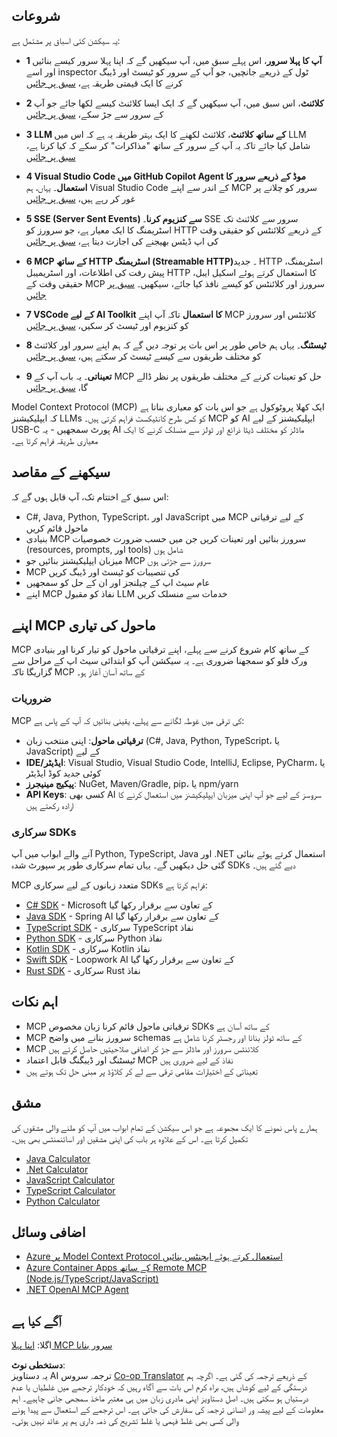 <!--
CO_OP_TRANSLATOR_METADATA:
{
  "original_hash": "97f1c99b5b12cf03d4b1be68b3636a4a",
  "translation_date": "2025-07-04T15:50:13+00:00",
  "source_file": "03-GettingStarted/README.md",
  "language_code": "ur"
}
-->
## شروعات  

یہ سیکشن کئی اسباق پر مشتمل ہے:

- **1 آپ کا پہلا سرور**، اس پہلے سبق میں، آپ سیکھیں گے کہ اپنا پہلا سرور کیسے بنائیں اور اسے inspector ٹول کے ذریعے جانچیں، جو آپ کے سرور کو ٹیسٹ اور ڈیبگ کرنے کا ایک قیمتی طریقہ ہے، [سبق پر جائیں](/03-GettingStarted/01-first-server/README.md)

- **2 کلائنٹ**، اس سبق میں، آپ سیکھیں گے کہ ایک ایسا کلائنٹ کیسے لکھا جائے جو آپ کے سرور سے جڑ سکے، [سبق پر جائیں](/03-GettingStarted/02-client/README.md)

- **3 LLM کے ساتھ کلائنٹ**، کلائنٹ لکھنے کا ایک بہتر طریقہ یہ ہے کہ اس میں LLM شامل کیا جائے تاکہ یہ آپ کے سرور کے ساتھ "مذاکرات" کر سکے کہ کیا کرنا ہے، [سبق پر جائیں](/03-GettingStarted/03-llm-client/README.md)

- **4 Visual Studio Code میں GitHub Copilot Agent موڈ کے ذریعے سرور کا استعمال**۔ یہاں، ہم Visual Studio Code کے اندر سے اپنے MCP سرور کو چلانے پر غور کر رہے ہیں، [سبق پر جائیں](/03-GettingStarted/04-vscode/README.md)

- **5 SSE (Server Sent Events) سے کنزیوم کرنا**۔ SSE سرور سے کلائنٹ تک اسٹریمنگ کا ایک معیار ہے، جو سرورز کو HTTP کے ذریعے کلائنٹس کو حقیقی وقت کی اپ ڈیٹس بھیجنے کی اجازت دیتا ہے، [سبق پر جائیں](/03-GettingStarted/05-sse-server/README.md)

- **6 MCP کے ساتھ HTTP اسٹریمنگ (Streamable HTTP)**۔ جدید HTTP اسٹریمنگ، پیش رفت کی اطلاعات، اور اسٹریمیبل HTTP کا استعمال کرتے ہوئے اسکیل ایبل، حقیقی وقت کے MCP سرورز اور کلائنٹس کو کیسے نافذ کیا جائے، سیکھیں۔ [سبق پر جائیں](/03-GettingStarted/06-http-streaming/README.md)

- **7 VSCode کے لیے AI Toolkit کا استعمال** تاکہ آپ اپنے MCP کلائنٹس اور سرورز کو کنزیوم اور ٹیسٹ کر سکیں، [سبق پر جائیں](/03-GettingStarted/07-aitk/README.md)

- **8 ٹیسٹنگ**۔ یہاں ہم خاص طور پر اس بات پر توجہ دیں گے کہ ہم اپنے سرور اور کلائنٹ کو مختلف طریقوں سے کیسے ٹیسٹ کر سکتے ہیں، [سبق پر جائیں](/03-GettingStarted/08-testing/README.md)

- **9 تعیناتی**۔ یہ باب آپ کے MCP حل کو تعینات کرنے کے مختلف طریقوں پر نظر ڈالے گا، [سبق پر جائیں](/03-GettingStarted/09-deployment/README.md)


Model Context Protocol (MCP) ایک کھلا پروٹوکول ہے جو اس بات کو معیاری بناتا ہے کہ ایپلیکیشنز LLMs کو کس طرح کانٹیکسٹ فراہم کرتی ہیں۔ MCP کو AI ایپلیکیشنز کے لیے USB-C پورٹ سمجھیں - یہ AI ماڈلز کو مختلف ڈیٹا ذرائع اور ٹولز سے منسلک کرنے کا ایک معیاری طریقہ فراہم کرتا ہے۔

## سیکھنے کے مقاصد

اس سبق کے اختتام تک، آپ قابل ہوں گے کہ:

- C#, Java, Python, TypeScript، اور JavaScript میں MCP کے لیے ترقیاتی ماحول قائم کریں
- بنیادی MCP سرورز بنائیں اور تعینات کریں جن میں حسب ضرورت خصوصیات (resources, prompts, اور tools) شامل ہوں
- میزبان ایپلیکیشنز بنائیں جو MCP سرورز سے جڑتی ہوں
- MCP کی تنصیبات کو ٹیسٹ اور ڈیبگ کریں
- عام سیٹ اپ کے چیلنجز اور ان کے حل کو سمجھیں
- اپنے MCP نفاذ کو مقبول LLM خدمات سے منسلک کریں

## اپنے MCP ماحول کی تیاری

MCP کے ساتھ کام شروع کرنے سے پہلے، اپنے ترقیاتی ماحول کو تیار کرنا اور بنیادی ورک فلو کو سمجھنا ضروری ہے۔ یہ سیکشن آپ کو ابتدائی سیٹ اپ کے مراحل سے گزاریگا تاکہ MCP کے ساتھ آسان آغاز ہو۔

### ضروریات

MCP کی ترقی میں غوطہ لگانے سے پہلے، یقینی بنائیں کہ آپ کے پاس ہے:

- **ترقیاتی ماحول**: اپنی منتخب زبان (C#, Java, Python, TypeScript، یا JavaScript) کے لیے
- **IDE/ایڈیٹر**: Visual Studio, Visual Studio Code, IntelliJ, Eclipse, PyCharm، یا کوئی جدید کوڈ ایڈیٹر
- **پیکیج مینیجرز**: NuGet, Maven/Gradle, pip، یا npm/yarn
- **API Keys**: کسی بھی AI سروسز کے لیے جو آپ اپنی میزبان ایپلیکیشنز میں استعمال کرنے کا ارادہ رکھتے ہیں


### سرکاری SDKs

آنے والے ابواب میں آپ Python, TypeScript, Java اور .NET استعمال کرتے ہوئے بنائی گئی حل دیکھیں گے۔ یہاں تمام سرکاری طور پر سپورٹ شدہ SDKs دیے گئے ہیں۔

MCP متعدد زبانوں کے لیے سرکاری SDKs فراہم کرتا ہے:
- [C# SDK](https://github.com/modelcontextprotocol/csharp-sdk) - Microsoft کے تعاون سے برقرار رکھا گیا
- [Java SDK](https://github.com/modelcontextprotocol/java-sdk) - Spring AI کے تعاون سے برقرار رکھا گیا
- [TypeScript SDK](https://github.com/modelcontextprotocol/typescript-sdk) - سرکاری TypeScript نفاذ
- [Python SDK](https://github.com/modelcontextprotocol/python-sdk) - سرکاری Python نفاذ
- [Kotlin SDK](https://github.com/modelcontextprotocol/kotlin-sdk) - سرکاری Kotlin نفاذ
- [Swift SDK](https://github.com/modelcontextprotocol/swift-sdk) - Loopwork AI کے تعاون سے برقرار رکھا گیا
- [Rust SDK](https://github.com/modelcontextprotocol/rust-sdk) - سرکاری Rust نفاذ

## اہم نکات

- MCP ترقیاتی ماحول قائم کرنا زبان مخصوص SDKs کے ساتھ آسان ہے
- MCP سرورز بنانے میں واضح schemas کے ساتھ ٹولز بنانا اور رجسٹر کرنا شامل ہے
- MCP کلائنٹس سرورز اور ماڈلز سے جڑ کر اضافی صلاحیتیں حاصل کرتے ہیں
- ٹیسٹنگ اور ڈیبگنگ قابل اعتماد MCP نفاذ کے لیے ضروری ہیں
- تعیناتی کے اختیارات مقامی ترقی سے لے کر کلاؤڈ پر مبنی حل تک ہوتے ہیں

## مشق

ہمارے پاس نمونے کا ایک مجموعہ ہے جو اس سیکشن کے تمام ابواب میں آپ کو ملنے والی مشقوں کی تکمیل کرتا ہے۔ اس کے علاوہ ہر باب کی اپنی مشقیں اور اسائنمنٹس بھی ہیں۔

- [Java Calculator](./samples/java/calculator/README.md)
- [.Net Calculator](../../../03-GettingStarted/samples/csharp)
- [JavaScript Calculator](./samples/javascript/README.md)
- [TypeScript Calculator](./samples/typescript/README.md)
- [Python Calculator](../../../03-GettingStarted/samples/python)

## اضافی وسائل

- [Azure پر Model Context Protocol استعمال کرتے ہوئے ایجنٹس بنائیں](https://learn.microsoft.com/azure/developer/ai/intro-agents-mcp)
- [Azure Container Apps کے ساتھ Remote MCP (Node.js/TypeScript/JavaScript)](https://learn.microsoft.com/samples/azure-samples/mcp-container-ts/mcp-container-ts/)
- [.NET OpenAI MCP Agent](https://learn.microsoft.com/samples/azure-samples/openai-mcp-agent-dotnet/openai-mcp-agent-dotnet/)

## آگے کیا ہے

اگلا: [اپنا پہلا MCP سرور بنانا](./01-first-server/README.md)

**دستخطی نوٹ**:  
یہ دستاویز AI ترجمہ سروس [Co-op Translator](https://github.com/Azure/co-op-translator) کے ذریعے ترجمہ کی گئی ہے۔ اگرچہ ہم درستگی کے لیے کوشاں ہیں، براہ کرم اس بات سے آگاہ رہیں کہ خودکار ترجمے میں غلطیاں یا عدم درستیاں ہو سکتی ہیں۔ اصل دستاویز اپنی مادری زبان میں ہی معتبر ماخذ سمجھی جانی چاہیے۔ اہم معلومات کے لیے پیشہ ور انسانی ترجمہ کی سفارش کی جاتی ہے۔ اس ترجمے کے استعمال سے پیدا ہونے والی کسی بھی غلط فہمی یا غلط تشریح کی ذمہ داری ہم پر عائد نہیں ہوتی۔
